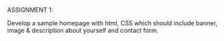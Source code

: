 
ASSIGNMENT 1:

Develop a
sample homepage with html, CSS which should include banner, image & description about yourself
and contact form.
